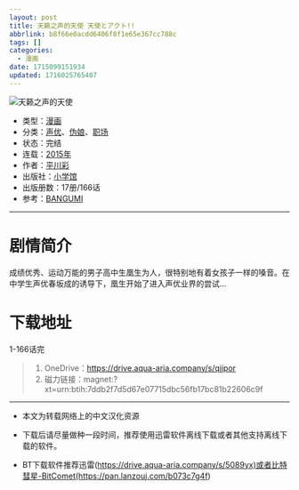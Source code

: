 ```yaml
---
layout: post
title: 天籁之声的天使 天使とアクト!!
abbrlink: b8f66e0acdd6406f8f1e65e367cc788c
tags: []
categories:
  - 漫画
date: 1715099151934
updated: 1716025765407
---
```


![天籁之声的天使](https://img.20000207.xyz/file/e43eb478574a5b2493e63.jpg)

- 类型：[漫画](/index.php/category/漫画)
- 分类：[声优](/index.php/category/声优)、[伪娘](/index.php/category/秀吉-伪娘)、[职场](/index.php/category/职场)
- 状态：完结
- 连载：[2015年](/index.php/category/2015年)
- 作者：[平川彩](/index.php/category/平川彩)
- 出版社：[小学馆](/index.php/category/小学馆)
- 出版册数：17册/166话
- 参考：[BANGUMI](https://bangumi.tv/subject/129815)

***

# 剧情简介

成绩优秀、运动万能的男子高中生凰生为人，很特别地有着女孩子一样的嗓音。在中学生声优春坂成的诱导下，凰生开始了进入声优业界的尝试…

# 下载地址

1-166话完

> 1. OneDrive：<https://drive.aqua-aria.company/s/qjjpor>
> 2. 磁力链接：magnet:?xt=urn:btih:7ddb2f7d5d67e07715dbc56fb17bc81b22606c9f

***

- 本文为转载网络上的中文汉化资源

- 下载后请尽量做种一段时间，推荐使用迅雷软件离线下载或者其他支持离线下载的软件。

- BT下载软件推荐迅雷(<https://drive.aqua-aria.company/s/5089yx)或者比特彗星-BitComet(https://pan.lanzouj.com/b073c7g4f>)
